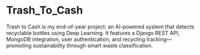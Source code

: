# Trash_To_Cash
Trash to Cash is my end-of-year project: an AI-powered system that detects recyclable bottles using Deep Learning. It features a Django REST API, MongoDB integration, user authentication, and recycling tracking—promoting sustainability through smart waste classification.
